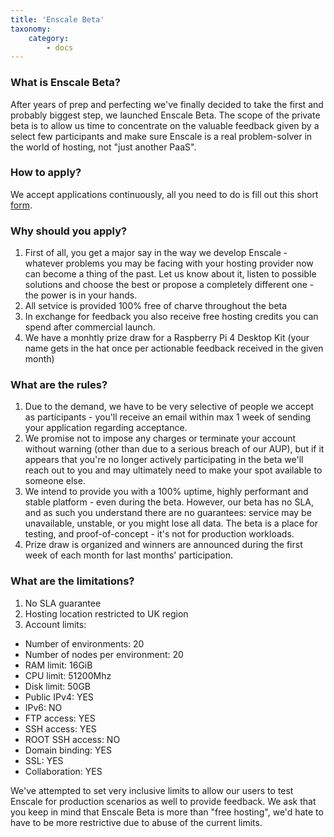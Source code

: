 ```yaml
---
title: 'Enscale Beta'
taxonomy:
    category:
        - docs
---
```


### What is Enscale Beta?

After years of prep and perfecting we've finally decided to take the first and probably biggest step, we launched Enscale Beta. 
The scope of the private beta is to allow us time to concentrate on the valuable feedback given by a select few participants and make sure Enscale is a real problem-solver in the world of hosting, not "just another PaaS".

### How to apply?

We accept applications continuously, all you need to do is fill out this short [form](https://enscale.com/Form).

### Why should you apply?

1. First of all, you get a major say in the way we develop Enscale - whatever problems you may be facing with your hosting provider now can become a thing of the past. Let us know about it, listen to possible solutions and choose the best or propose a completely different one - the power is in your hands.
2. All setvice is provided 100% free of charve throughout the beta
3. In exchange for feedback you also receive free hosting credits you can spend after commercial launch.
4. We have a monhtly prize draw for a Raspberry Pi 4 Desktop Kit (your name gets in the hat once per actionable feedback received in the given month)

### What are the rules?

1. Due to the demand, we have to be very selective of people we accept as participants - you'll receive an email within max 1 week of sending your application regarding acceptance. 
2. We promise not to impose any charges or terminate your account without warning (other than due to a serious breach of our AUP), but if it appears that you're no longer actively participating in the beta we'll reach out to you and may ultimately need to make your spot available to someone else.
3. We intend to provide you with a 100% uptime, highly performant and stable platform - even during the beta. However, our beta has no SLA, and as such you understand there are no guarantees: service may be unavailable, unstable, or you might lose all data. The beta is a place for testing, and proof-of-concept - it's not for production workloads.
4. Prize draw is organized and winners are announced during the first week of each month for last months' participation.

### What are the limitations?

1. No SLA guarantee
2. Hosting location restricted to UK region
3. Account limits: 
* Number of environments: 20
* Number of nodes per environment: 20
* RAM limit: 16GiB
* CPU limit: 51200Mhz
* Disk limit: 50GB
* Public IPv4: YES
* IPv6: NO
* FTP access: YES
* SSH access: YES
* ROOT SSH access: NO
* Domain binding: YES
* SSL: YES
* Collaboration: YES

We've attempted to set very inclusive limits to allow our users to test Enscale for production scenarios as well to provide feedback. We ask that you keep in mind that Enscale Beta is more than "free hosting", we'd hate to have to be more restrictive due to abuse of the current limits.


